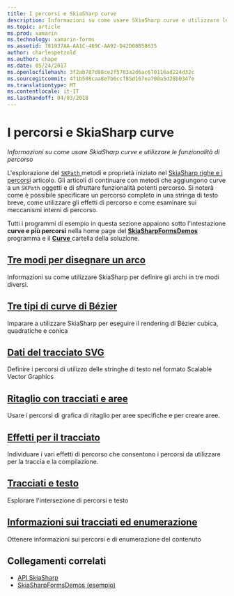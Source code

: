```yaml
---
title: I percorsi e SkiaSharp curve
description: Informazioni su come usare SkiaSharp curve e utilizzare le funzionalità di percorso
ms.topic: article
ms.prod: xamarin
ms.technology: xamarin-forms
ms.assetid: 781937AA-AA1C-469C-AA92-D42D08B58635
author: charlespetzold
ms.author: chape
ms.date: 05/24/2017
ms.openlocfilehash: 3f2ab787d88ce2f5703a2d6ac670116ad224d32c
ms.sourcegitcommit: 4f1b508caa8e7b6ccf85d167ea700a5d28b0347e
ms.translationtype: MT
ms.contentlocale: it-IT
ms.lasthandoff: 04/03/2018
---
```

# <a name="skiasharp-curves-and-paths"></a>I percorsi e SkiaSharp curve

_Informazioni su come usare SkiaSharp curve e utilizzare le funzionalità di percorso_

L'esplorazione del [ `SKPath` ](https://developer.xamarin.com/api/type/SkiaSharp.SKPath/) metodi e proprietà iniziato nel [SkiaSharp righe e i percorsi](~/xamarin-forms/user-interface/graphics/skiasharp/paths/index.md) articolo. Gli articoli di continuare con metodi che aggiungono curve a un `SKPath` oggetti e di sfruttare funzionalità potenti percorso. Si noterà come è possibile specificare un percorso completo in una stringa di testo breve, come utilizzare gli effetti di percorso e come esaminare sui meccanismi interni di percorso.

Tutti i programmi di esempio in questa sezione appaiono sotto l'intestazione **curve e più percorsi** nella home page del [ **SkiaSharpFormsDemos** ](https://developer.xamarin.com/samples/xamarin-forms/SkiaSharpForms/Demos/) programma e il [ **Curve** ](https://github.com/xamarin/xamarin-forms-samples/tree/master/SkiaSharpForms/SkiaSharpFormsDemos/SkiaSharpFormsDemos/SkiaSharpFormsDemos/Curves) cartella della soluzione.

## <a name="three-ways-to-draw-an-arcarcsmd"></a>[Tre modi per disegnare un arco](arcs.md)

Informazioni su come utilizzare SkiaSharp per definire gli archi in tre modi diversi.

## <a name="three-types-of-bzier-curvesbeziersmd"></a>[Tre tipi di curve di Bézier](beziers.md)

Imparare a utilizzare SkiaSharp per eseguire il rendering di Bézier cubica, quadratiche e conica

## <a name="svg-path-datapath-datamd"></a>[Dati del tracciato SVG](path-data.md)

Definire i percorsi di utilizzo delle stringhe di testo nel formato Scalable Vector Graphics

## <a name="clipping-with-paths-and-regionsclippingmd"></a>[Ritaglio con tracciati e aree](clipping.md)

Usare i percorsi di grafica di ritaglio per aree specifiche e per creare aree.

## <a name="path-effectseffectsmd"></a>[Effetti per il tracciato](effects.md)

Individuare i vari effetti di percorso che consentono i percorsi da utilizzare per la traccia e la compilazione.

## <a name="paths-and-texttext-pathsmd"></a>[Tracciati e testo](text-paths.md)

Esplorare l'intersezione di percorsi e testo

## <a name="path-information-and-enumerationinformationmd"></a>[Informazioni sui tracciati ed enumerazione](information.md)

Ottenere informazioni sui percorsi e di enumerazione del contenuto


## <a name="related-links"></a>Collegamenti correlati

- [API SkiaSharp](https://developer.xamarin.com/api/root/SkiaSharp/)
- [SkiaSharpFormsDemos (esempio)](https://developer.xamarin.com/samples/xamarin-forms/SkiaSharpForms/Demos/)
